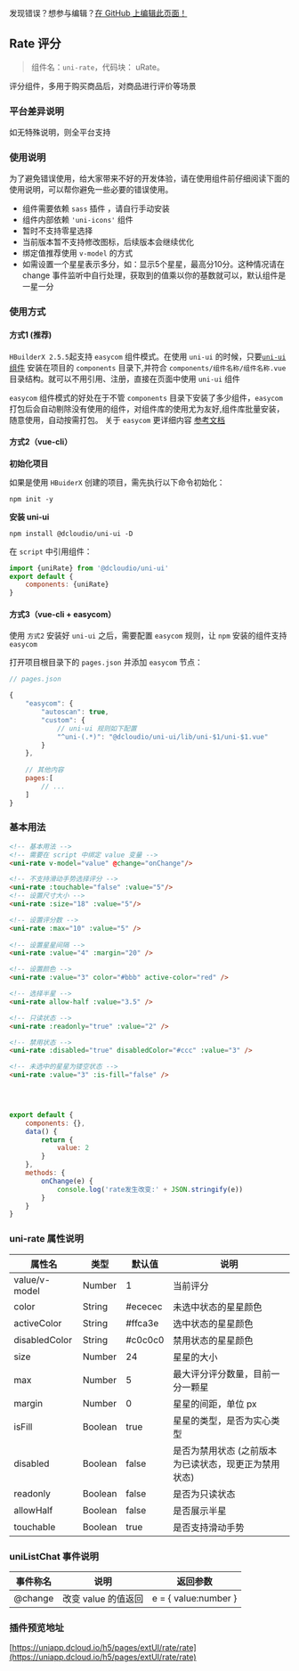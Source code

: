 发现错误？想参与编辑？[在 GitHub 上编辑此页面！](https://github.com/dcloudio/uni-ui/blob/master/src/components/uni-rate/readme.md)

## Rate 评分
> 组件名：``uni-rate``，代码块： uRate。

评分组件，多用于购买商品后，对商品进行评价等场景

### 平台差异说明

如无特殊说明，则全平台支持

### 使用说明

为了避免错误使用，给大家带来不好的开发体验，请在使用组件前仔细阅读下面的使用说明，可以帮你避免一些必要的错误使用。

- 组件需要依赖 `sass` 插件 ，请自行手动安装
- 组件内部依赖 `'uni-icons'` 组件
- 暂时不支持零星选择
- 当前版本暂不支持修改图标，后续版本会继续优化
- 绑定值推荐使用 `v-model` 的方式
- 如需设置一个星星表示多分，如：显示5个星星，最高分10分。这种情况请在 change 事件监听中自行处理，获取到的值乘以你的基数就可以，默认组件是一星一分

### 使用方式

#### 方式1 (推荐)

`HBuilderX 2.5.5`起支持 `easycom` 组件模式。在使用 `uni-ui` 的时候，只要[`uni-ui` 组件](https://ext.dcloud.net.cn/plugin?id=55) 安装在项目的 `components` 目录下,并符合 `components/组件名称/组件名称.vue` 目录结构。就可以不用引用、注册，直接在页面中使用 `uni-ui` 组件

`easycom` 组件模式的好处在于不管 `components` 目录下安装了多少组件，`easycom` 打包后会自动剔除没有使用的组件，对组件库的使用尤为友好,组件库批量安装，随意使用，自动按需打包。 关于 `easycom` 更详细内容 [参考文档](https://uniapp.dcloud.io/collocation/pages?id=easycom)



#### 方式2（vue-cli）

**初始化项目**

如果是使用 `HBuiderX` 创建的项目，需先执行以下命令初始化：

```
npm init -y
```

**安装 uni-ui**

```
npm install @dcloudio/uni-ui -D
```


在 ``script`` 中引用组件：

```javascript
import {uniRate} from '@dcloudio/uni-ui'
export default {
    components: {uniRate}
}
```

#### 方式3（vue-cli + easycom）

使用 `方式2` 安装好 `uni-ui` 之后，需要配置 `easycom` 规则，让 `npm` 安装的组件支持  `easycom`

打开项目根目录下的 `pages.json` 并添加 `easycom` 节点：

```javascript
// pages.json

{
	"easycom": {
		"autoscan": true,
		"custom": {
			// uni-ui 规则如下配置
			"^uni-(.*)": "@dcloudio/uni-ui/lib/uni-$1/uni-$1.vue"
		}
	},
	
	// 其他内容
	pages:[
		// ...
	]
}

```


### 基本用法 

```html
<!-- 基本用法 -->
<!-- 需要在 script 中绑定 value 变量 -->
<uni-rate v-model="value" @change="onChange"/>

<!-- 不支持滑动手势选择评分 -->
<uni-rate :touchable="false" :value="5"/>
<!-- 设置尺寸大小 -->
<uni-rate :size="18" :value="5"/>

<!-- 设置评分数 -->
<uni-rate :max="10" :value="5" />
	
<!-- 设置星星间隔 -->
<uni-rate :value="4" :margin="20" />	

<!-- 设置颜色 -->
<uni-rate :value="3" color="#bbb" active-color="red" />

<!-- 选择半星 -->
<uni-rate allow-half :value="3.5" />

<!-- 只读状态 -->
<uni-rate :readonly="true" :value="2" />

<!-- 禁用状态 -->
<uni-rate :disabled="true" disabledColor="#ccc" :value="3" />

<!-- 未选中的星星为镂空状态 -->
<uni-rate :value="3" :is-fill="false" />

			 
```

```javascript

export default {
	components: {},
	data() {
		return {
			value: 2
		}
	},
	methods: {
		onChange(e) {
			console.log('rate发生改变:' + JSON.stringify(e))
		}
	}
}

```


### uni-rate 属性说明

属性名			|	类型			|	默认值	|	说明																									
---				|	----		|	---		|	---	
value/v-model	|	Number 	 	| 1			|	当前评分
color 			|	String 	 	| #ececec	|	未选中状态的星星颜色
activeColor 	|	String 	 	| #ffca3e	|	选中状态的星星颜色
disabledColor 	|	String 	 	| #c0c0c0	|	禁用状态的星星颜色
size 			|	Number 	 	| 24		|	星星的大小
max 			|	Number 	 	| 5			|	最大评分评分数量，目前一分一颗星
margin 			|	Number 	 	| 0			|	星星的间距，单位 px
isFill 			| 	Boolean 	| true		|	星星的类型，是否为实心类型
disabled 		|	Boolean 	| false		|	是否为禁用状态 (之前版本为已读状态，现更正为禁用状态)
readonly 		|	Boolean 	| false		| 	是否为只读状态
allowHalf		| 	Boolean 	| false		|	是否展示半星
touchable		|	Boolean 	| true		|	是否支持滑动手势




### uniListChat 事件说明

事件称名			|	说明						|	返回参数			
---				|	---						|	---	
@change			|	改变 value 的值返回		|	e = { value:number }		



### 插件预览地址

[https://uniapp.dcloud.io/h5/pages/extUI/rate/rate](https://uniapp.dcloud.io/h5/pages/extUI/rate/rate)